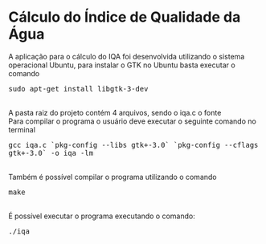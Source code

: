 # Cálculo do Índice de Qualidade da Água

A aplicação para o cálculo do IQA foi desenvolvida utilizando o sistema operacional Ubuntu, para instalar o GTK no Ubuntu basta executar o comando <pre>sudo apt-get install libgtk-3-dev</pre></br>
A pasta raiz do projeto contém 4 arquivos, sendo o iqa.c o fonte</br>
Para compilar o programa o usuário deve executar o seguinte comando no terminal </br> <pre>gcc iqa.c \`pkg-config --libs gtk+-3.0\` \`pkg-config --cflags gtk+-3.0\` -o iqa  -lm</pre></br>
Também é possível compilar o programa utilizando o comando <pre>make</pre></br>
É possível executar o programa executando o comando: </br>
<pre>./iqa</pre>
